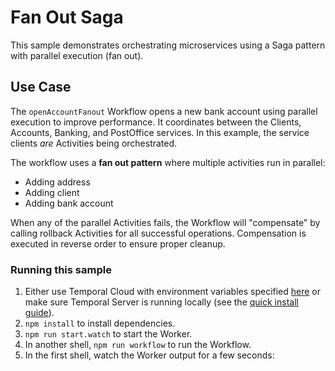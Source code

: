 # Fan Out Saga

This sample demonstrates orchestrating microservices using a Saga pattern with parallel execution (fan out).

## Use Case

The `openAccountFanout` Workflow opens a new bank account using parallel execution to improve performance. It coordinates between the Clients, Accounts, Banking, and PostOffice services. In this example, the service clients _are_ Activities being orchestrated.

The workflow uses a **fan out pattern** where multiple activities run in parallel:
- Adding address
- Adding client 
- Adding bank account

When any of the parallel Activities fails, the Workflow will "compensate" by calling rollback Activities for all successful operations. Compensation is executed in reverse order to ensure proper cleanup.

### Running this sample

1. Either use Temporal Cloud with environment variables specified [here](https://docs.temporal.io/security/#encryption-in-transit-with-mtls) or make sure Temporal Server is running locally (see the [quick install guide](https://docs.temporal.io/dev-guide/typescript/foundations#run-a-development-server)).
1. `npm install` to install dependencies.
1. `npm run start.watch` to start the Worker.
1. In another shell, `npm run workflow` to run the Workflow.
1. In the first shell, watch the Worker output for a few seconds:

